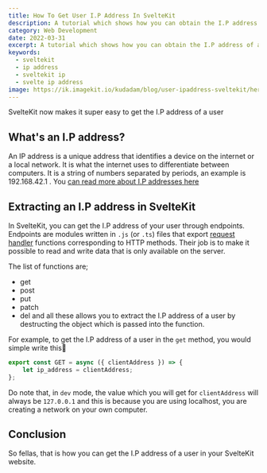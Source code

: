 ```yaml
---
title: How To Get User I.P Address In SvelteKit
description: A tutorial which shows how you can obtain the I.P address of a user in your sveltekit website
category: Web Development
date: 2022-03-31
excerpt: A tutorial which shows how you can obtain the I.P address of a user in your sveltekit website
keywords:
  - sveltekit
  - ip address
  - sveltekit ip
  - svelte ip address
image: https://ik.imagekit.io/kudadam/blog/user-ipaddress-sveltekit/hero.jpg
---
```


<p class="intro">
    SvelteKit now makes it super easy to get the I.P address of a user
</p>

## What's an I.P address?

An IP address is a unique address that identifies a device on the internet or a local network. It is what the internet uses to differentiate between computers. It is a string of numbers separated by periods, an example is 192.168.42.1 . You [can read more about I.P addresses here](https://www.kaspersky.com/resource-center/definitions/what-is-an-ip-address#:~:text=An%20IP%20address%20is%20a,the%20internet%20or%20local%20network.)

## Extracting an I.P address in SvelteKit

In SvelteKit, you can get the I.P address of your user through endpoints. Endpoints are modules written in `.js` (or `.ts`) files that export [request handler](https://kit.svelte.dev/docs/types#sveltejs-kit-requesthandler) functions corresponding to HTTP methods. Their job is to make it possible to read and write data that is only available on the server.

The list of functions are;

- get
- post
- put
- patch
- del
  and all these allows you to extract the I.P address of a user by destructing the object which is passed into the function.

For example, to get the I.P address of a user in the `get` method, you would simple write this🔽

```javascript
export const GET = async ({ clientAddress }) => {
	let ip_address = clientAddress;
};
```

Do note that, in `dev` mode, the value which you will get for `clientAddress` will always be `127.0.0.1` and this is because you are using localhost, you are creating a network on your own computer.

## Conclusion

So fellas, that is how you can get the I.P address of a user in your SvelteKit website.
